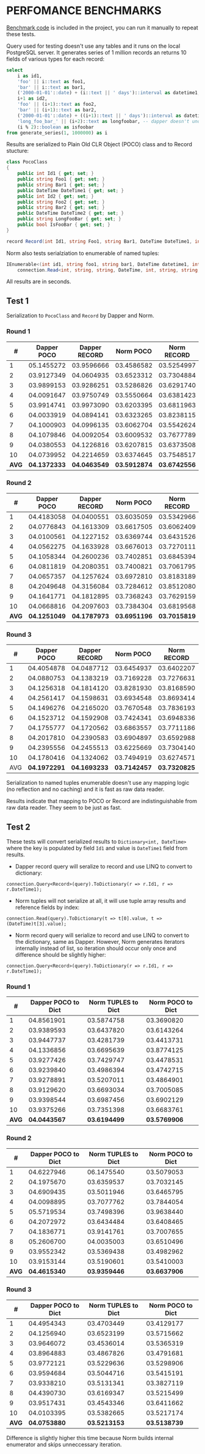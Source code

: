 # PERFOMANCE BENCHMARKS

[Benchmark code](https://github.com/vb-consulting/Norm.net/tree/master/BenchmarksConsole) is included in the project, you can run it manually to repeat these tests.

Query used for testing doesn't use any tables and it runs on the local PostgreSQL server. 
It generates series of 1 million records an returns 10 fields of various types for each record:

```sql
select 
    i as id1, 
    'foo' || i::text as foo1, 
    'bar' || i::text as bar1, 
    ('2000-01-01'::date) + (i::text || ' days')::interval as datetime1, 
    i+1 as id2, 
    'foo' || (i+1)::text as foo2, 
    'bar' || (i+1)::text as bar2, 
    ('2000-01-01'::date) + ((i+1)::text || ' days')::interval as datetime2,
    'long_foo_bar_' || (i+2)::text as longfoobar, -- dapper doesn't understands the snake case
    (i % 2)::boolean as isfoobar
from generate_series(1, 1000000) as i
```

Results are serialized to Plain Old CLR Object (POCO) class and to Record stucture:

```csharp
class PocoClass
{
    public int Id1 { get; set; }
    public string Foo1 { get; set; }
    public string Bar1 { get; set; }
    public DateTime DateTime1 { get; set; }
    public int Id2 { get; set; }
    public string Foo2 { get; set; }
    public string Bar2 { get; set; }
    public DateTime DateTime2 { get; set; }
    public string LongFooBar { get; set; }
    public bool IsFooBar { get; set; }
}

record Record(int Id1, string Foo1, string Bar1, DateTime DateTime1, int Id2, string Foo2, string Bar2, DateTime DateTime2, string LongFooBar, bool IsFooBar);
```

Norm also tests serialziation to enumerable of named tuples:

```csharp
IEnumerable<(int id1, string foo1, string bar1, DateTime datetime1, int id2, string foo2, string bar2, DateTime datetime2, string longFooBar, bool isFooBar)> normTuples = 
    connection.Read<int, string, string, DateTime, int, string, string, DateTime, string, bool>(query).ToList();
```

All results are in seconds.

## Test 1

Serialization to `PocoClass` and `Record` by Dapper and Norm.

### Round 1 

|#|Dapper POCO|Dapper RECORD|Norm POCO|Norm RECORD|Norm TUPLES|
|-|-----------|-------------|---------|-----------|-----------|
|1|05.1455272|03.9596666|03.4586582|03.5254997|03.4465898|
|2|03.9127349|04.0604935|03.6523312|03.7304884|03.4452352|
|3|03.9899153|03.9286251|03.5286826|03.6291740|03.5777153|
|4|04.0091647|03.9750749|03.5550664|03.6381423|03.7025510|
|5|03.9914741|03.9973090|03.6203395|03.6811963|03.6031815|
|6|04.0033919|04.0894141|03.6323265|03.8238115|03.6016093|
|7|04.1000903|04.0996135|03.6062704|03.5542624|03.7798762|
|8|04.1079846|04.0092054|03.6009532|03.7677789|03.6027011|
|9|04.0380553|04.1226816|03.6207815|03.6373508|03.6326630|
|10|04.0739952|04.2214659|03.6374645|03.7548517|03.6997661|
|**AVG**|**04.1372333**|**04.0463549**|**03.5912874**|**03.6742556**|**03.6091888**|

### Round 2

|#|Dapper POCO|Dapper RECORD|Norm POCO|Norm RECORD|Norm TUPLES|
|-|-----------|-------------|---------|-----------|-----------|
|1|04.4183058|04.0400551|03.6035059|03.5342966|03.5998133|
|2|04.0776843|04.1613309|03.6617505|03.6062409|03.6761450|
|3|04.0100561|04.1227152|03.6369744|03.6431526|03.5902006|
|4|04.0562275|04.1633928|03.6676013|03.7270111|03.6136308|
|5|04.1058344|04.2600236|03.7402851|03.6845394|03.7013643|
|6|04.0811819|04.2080351|03.7400821|03.7061795|03.7041709|
|7|04.0657357|04.1257624|03.6972810|03.8183189|04.0077544|
|8|04.2049648|04.3156084|03.7284612|03.8512080|03.6735182|
|9|04.1641771|04.1812895|03.7368243|03.7629159|03.7421254|
|10|04.0668816|04.2097603|03.7384304|03.6819568|03.7096981|
|**AVG**|**04.1251049**|**04.1787973**|**03.6951196**|**03.7015819**|**03.7018421**|

### Round 3

|#|Dapper POCO|Dapper RECORD|Norm POCO|Norm RECORD|Norm TUPLES|
|-|-----------|-------------|---------|-----------|-----------|
|1|04.4054878|04.0487712|03.6454937|03.6402207|03.7045746|
|2|04.0880753|04.1383219|03.7169228|03.7276631|03.6746465|
|3|04.1256318|04.1814120|03.8281930|03.8168590|04.0225428|
|4|04.2561417|04.1598631|03.6934548|03.8693414|03.7593348|
|5|04.1496276|04.2165020|03.7670548|03.7836193|03.7320108|
|6|04.1523712|04.1592908|03.7424341|03.6948336|03.7423826|
|7|04.1755777|04.1720562|03.6863557|03.7711186|03.8087274|
|8|04.2017810|04.2390583|03.6904897|03.6592988|03.7527307|
|9|04.2395556|04.2455513|03.6225669|03.7304140|03.7444495|
|10|04.1780416|04.1324062|03.7494919|03.6274571|03.7870099|
|AVG|**04.1972291**|**04.1693233**|**03.7142457**|**03.7320825**|**03.7728409**|


Serialization to named tuples enumerable doesn't use any mapping logic (no reflection and no caching) and
it is fast as raw data reader.

Results indicate that mapping to POCO or Record are indistinguishable from raw data reader. They seem to be just as fast.

## Test 2

These tests will convert serialized results to `Dictionary<int, DateTime>`
where the key is populated by field `Id1` and value is `DateTime1` field from results.

- Dapper record query will seralize to record and use LINQ to convert to dictionary:

```cshap
connection.Query<Record>(query).ToDictionary(r => r.Id1, r => r.DateTime1);
```

- Norm tuples will not serialize at all, it will use tuple array results and reference fields by index:

```cshap
connection.Read(query).ToDictionary(t => t[0].value, t => (DateTime)t[3].value);
```

- Norm record query will serialize to record and use LINQ to convert to the dictionary, same as Dapper. 
However, Norm generates iterators internally instead of list, so iteration should occur only once and difference should be slightly higher:

```cshap
connection.Query<Record>(query).ToDictionary(r => r.Id1, r => r.DateTime1);
```

### Round 1 

|#|Dapper POCO to Dict|Norm TUPLES to Dict|Norm POCO to Dict|
|-|-------------------|-------------------|-----------------|
|1|04.8561901|03.5874758|03.3690820|
|2|03.9389593|03.6437820|03.6143264|
|3|03.9447737|03.4281739|03.4413731|
|4|04.1336856|03.6695639|03.8774125|
|5|03.9277426|03.7429747|03.4478531|
|6|03.9239840|03.4986394|03.4742715|
|7|03.9278891|03.5207011|03.4864901|
|8|03.9129620|03.6693034|03.7005085|
|9|03.9398544|03.6987456|03.6902129|
|10|03.9375266|03.7351398|03.6683761|
|**AVG**|**04.0443567**|**03.6194499**|**03.5769906**|

### Round 2

|#|Dapper POCO to Dict|Norm TUPLES to Dict|Norm POCO to Dict|
|-|-------------------|-------------------|-----------------|
|1|04.6227946|06.1475540|03.5079053|
|2|04.1975670|03.6359537|03.7032145|
|3|04.6909435|03.5011946|03.6465795|
|4|04.0098895|03.7077762|03.7844054|
|5|05.5719534|03.7498396|03.9638440|
|6|04.2072972|03.6434484|03.6408465|
|7|04.1836771|03.9141761|03.7007655|
|8|05.2606700|04.0035003|03.6510496|
|9|03.9552342|03.5369438|03.4982962|
|10|03.9153144|03.5190601|03.5410003|
|**AVG**|**04.4615340**|**03.9359446**|**03.6637906**|

### Round 3

|#|Dapper POCO to Dict|Norm TUPLES to Dict|Norm POCO to Dict|
|-|-------------------|-------------------|-----------------|
|1|04.4954343|03.4703449|03.4129177|
|2|04.1256940|03.6523199|03.5715662|
|3|03.9646072|03.4536014|03.5365319|
|4|03.8964883|03.4867826|03.4791681|
|5|03.9772121|03.5229636|03.5298906|
|6|03.9594684|03.5044716|03.5415191|
|7|03.9338210|03.5131341|03.3827119|
|8|04.4390730|03.6169347|03.5215499|
|9|03.9517431|03.4543346|03.6411662|
|10|04.0103395|03.5382665|03.5217174|
|**AVG**|**04.0753880**|**03.5213153**|**03.5138739**|


Difference is slightly higher this time because Norm builds internal enumerator and skips unneccessary iteration.
